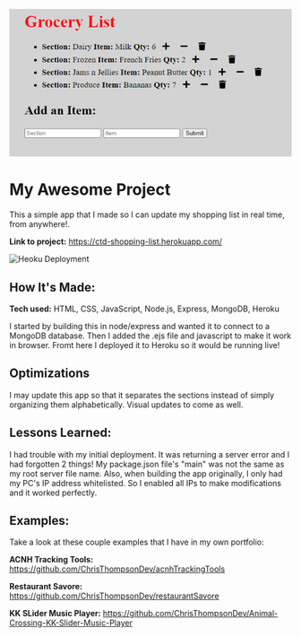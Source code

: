 ![Screenshot](/image.PNG)

# My Awesome Project
This a simple app that I made so I can update my shopping list in real time, from anywhere!.

**Link to project:** https://ctd-shopping-list.herokuapp.com/

![Heoku Deployment](https://ctd-shopping-list.herokuapp.com/)

## How It's Made:

**Tech used:** HTML, CSS, JavaScript, Node.js, Express, MongoDB, Heroku

I started by building this in node/express and wanted it to connect to a MongoDB database. Then I added the .ejs file and javascript to make it work in browser. Fromt here I deployed it to Heroku so it would be running live!

## Optimizations

I may update this app so that it separates the sections instead of simply organizing them alphabetically. Visual updates to come as well. 

## Lessons Learned:

I had trouble with my initial deployment. It was returning a server error and I had forgotten 2 things! My package.json file's "main" was not the same as my root server file name. Also, when building the app originally, I only had my PC's IP address whitelisted. So I enabled all IPs to make modifications and it worked perfectly. 

## Examples:
Take a look at these couple examples that I have in my own portfolio:

**ACNH Tracking Tools:** https://github.com/ChrisThompsonDev/acnhTrackingTools

**Restaurant Savore:** https://github.com/ChrisThompsonDev/restaurantSavore

**KK SLider Music Player:** https://github.com/ChrisThompsonDev/Animal-Crossing-KK-Slider-Music-Player


